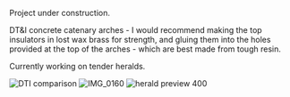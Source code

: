 Project under construction.

DT&I concrete catenary arches - I would recommend making the top insulators in lost wax brass for strength, and gluing them into the holes provided at the top of the arches - which are best made from tough resin.

Currently working on tender heralds.

![DTI comparison](https://github.com/user-attachments/assets/7095efec-fd0d-4b18-a2bf-0a392677901b)
![IMG_0160](https://github.com/user-attachments/assets/735e7367-906c-4920-8e1e-d3d128595260)
![herald preview 400](https://github.com/user-attachments/assets/2aed820e-df66-4683-970a-0827356c431f)


